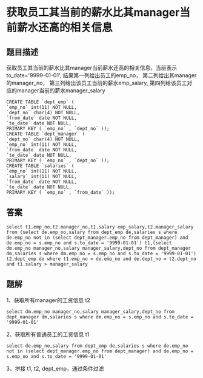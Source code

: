 <!--
 * @Author: your name
 * @Date: 2020-09-21 17:24:24
 * @LastEditTime: 2020-09-27 11:56:41
 * @LastEditors: your name
 * @Description: In User Settings Edit
 * @FilePath: \database-sql-combat\25.获取员工其当前的薪水比其manager当前薪水还高的相关信息.md
-->
# 获取员工其当前的薪水比其manager当前薪水还高的相关信息

## 题目描述

获取员工其当前的薪水比其manager当前薪水还高的相关信息，当前表示to_date='9999-01-01', 
结果第一列给出员工的emp_no，
第二列给出其manager的manager_no，
第三列给出该员工当前的薪水emp_salary, 
第四列给该员工对应的manager当前的薪水manager_salary

``` mysql
CREATE TABLE `dept_emp` (
`emp_no` int(11) NOT NULL,
`dept_no` char(4) NOT NULL,
`from_date` date NOT NULL,
`to_date` date NOT NULL,
PRIMARY KEY ( `emp_no` , `dept_no` ));
CREATE TABLE `dept_manager` (
`dept_no` char(4) NOT NULL,
`emp_no` int(11) NOT NULL,
`from_date` date NOT NULL,
`to_date` date NOT NULL,
PRIMARY KEY ( `emp_no` , `dept_no` ));
CREATE TABLE `salaries` (
`emp_no` int(11) NOT NULL,
`salary` int(11) NOT NULL,
`from_date` date NOT NULL,
`to_date` date NOT NULL,
PRIMARY KEY ( `emp_no` , `from_date` ));
```

## 答案

``` mysql
select t1.emp_no,t2.manager_no,t1.salary emp_salary,t2.manager_salary from (select de.emp_no,salary from dept_emp de,salaries s where de.emp_no not in (select dept_manager.emp_no from dept_manager) and de.emp_no = s.emp_no and s.to_date = '9999-01-01') t1,(select dm.emp_no manager_no,salary manager_salary,dept_no from dept_manager dm,salaries s where dm.emp_no = s.emp_no and s.to_date = '9999-01-01') t2,dept_emp de where t1.emp_no = de.emp_no and de.dept_no = t2.dept_no and t1.salary > manager_salary
```

## 题解

1、获取所有manager的工资信息 t2

``` mysql
select dm.emp_no manager_no,salary manager_salary,dept_no from dept_manager dm,salaries s where dm.emp_no = s.emp_no and s.to_date = '9999-01-01'
```

2、获取所有普通员工的工资信息 t1

``` mysql
select de.emp_no,salary from dept_emp de,salaries s where de.emp_no not in (select dept_manager.emp_no from dept_manager) and de.emp_no = s.emp_no and s.to_date = '9999-01-01'
```

3、拼接 t1, t2, dept_emp，通过条件过滤
